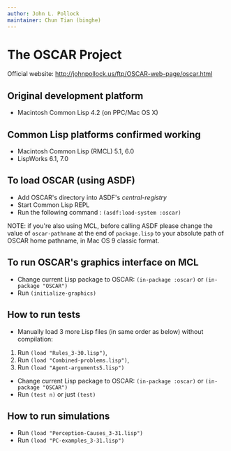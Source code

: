 ```yaml
---
author: John L. Pollock
maintainer: Chun Tian (binghe)
---
```


# The OSCAR Project

Official website: http://johnpollock.us/ftp/OSCAR-web-page/oscar.html

## Original development platform
- Macintosh Common Lisp 4.2 (on PPC/Mac OS X)

## Common Lisp platforms confirmed working
- Macintosh Common Lisp (RMCL) 5.1, 6.0
- LispWorks 6.1, 7.0

## To load OSCAR (using ASDF)
- Add OSCAR's directory into ASDF's *central-registry*
- Start Common Lisp REPL
- Run the following command :
`(asdf:load-system :oscar)`

NOTE: if you're also using MCL, before calling ASDF please change the value of `oscar-pathname` at the end of `package.lisp` to your absolute path of OSCAR home pathname, in Mac OS 9 classic format.

## To run OSCAR's graphics interface on MCL
- Change current Lisp package to OSCAR: `(in-package :oscar)` or `(in-package "OSCAR")`
- Run `(initialize-graphics)`

## How to run tests
- Manually load 3 more Lisp files (in same order as below) without compilation:
 1. Run `(load "Rules_3-30.lisp")`,
 2. Run `(load "Combined-problems.lisp")`,
 3. Run `(load "Agent-arguments5.lisp")`
- Change current Lisp package to OSCAR: `(in-package :oscar)` or `(in-package "OSCAR")`
- Run `(test n)` or just `(test)`

## How to run simulations
- Run `(load "Perception-Causes_3-31.lisp")`
- Run `(load "PC-examples_3-31.lisp")`
